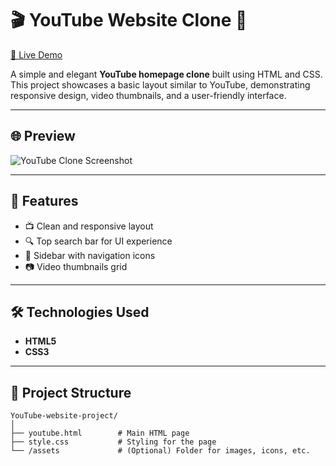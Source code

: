# 🎬 YouTube Website Clone 🎥  
[🔗 Live Demo](https://maryamimambux.github.io/YouTube-website-project/youtube.html)

A simple and elegant **YouTube homepage clone** built using HTML and CSS. This project showcases a basic layout similar to YouTube, demonstrating responsive design, video thumbnails, and a user-friendly interface.

---

## 🌐 Preview

![YouTube Clone Screenshot](https://github.com/user-attachments/assets/bd971f0e-9395-4a05-934f-8a78d987dda5)

---

## 🚀 Features

- 📺 Clean and responsive layout
- 🔍 Top search bar for UI experience
- 🎨 Sidebar with navigation icons
- 📷 Video thumbnails grid

---

## 🛠️ Technologies Used

- **HTML5**
- **CSS3**

---

## 📁 Project Structure

```plaintext
YouTube-website-project/
│
├── youtube.html        # Main HTML page
├── style.css           # Styling for the page
└── /assets             # (Optional) Folder for images, icons, etc.
